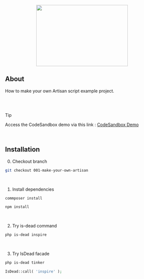 <p align="center"><img src="https://raw.githubusercontent.com/capsulescodes/articles/main/capsules-articles-image.svg" width="300px" height="200px" /></p>


## About

How to make your own Artisan script example project.

<br>
<br>

> [!TIP]
> Access the CodeSandbox demo via this link : [CodeSandbox Demo](https://codesandbox.io/p/devbox/naughty-hugle-r2r8r6)
<br>

## Installation

0. Checkout branch

```bash
git checkout 001-make-your-own-artisan
```

<br>

1. Install dependencies

```bash
commposer install

npm install
```

<br>

2. Try is-dead command

```bash
php is-dead inspire
```


<br>

3. Try IsDead facade

```bash
php is-dead tinker
```
```php
IsDead::call( 'inspire' );
```
